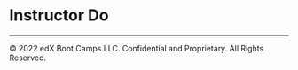 # Instructor Do

- - -

© 2022 edX Boot Camps LLC. Confidential and Proprietary. All Rights Reserved.